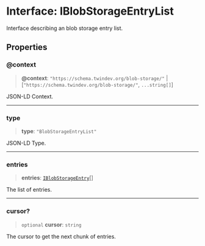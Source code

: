 # Interface: IBlobStorageEntryList

Interface describing an blob storage entry list.

## Properties

### @context

> **@context**: `"https://schema.twindev.org/blob-storage/"` \| [`"https://schema.twindev.org/blob-storage/"`, `...string[]`]

JSON-LD Context.

***

### type

> **type**: `"BlobStorageEntryList"`

JSON-LD Type.

***

### entries

> **entries**: [`IBlobStorageEntry`](IBlobStorageEntry.md)[]

The list of entries.

***

### cursor?

> `optional` **cursor**: `string`

The cursor to get the next chunk of entries.
